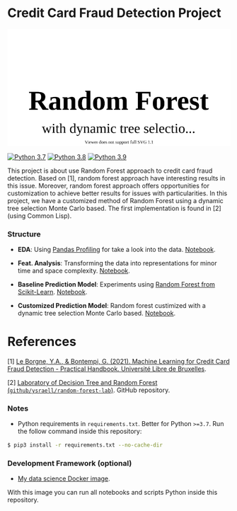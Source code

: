 # Credit Card Fraud Detection Project
![](forest.svg)

[![Python 3.7](https://img.shields.io/badge/Python-3.7-gree.svg)](https://www.python.org/downloads/release/python-370/)
[![Python 3.8](https://img.shields.io/badge/Python-3.8-gree.svg)](https://www.python.org/downloads/release/python-380/)
[![Python 3.9](https://img.shields.io/badge/Python-3.9-gree.svg)](https://www.python.org/downloads/release/python-390/)


This project is about use Random Forest approach to credit card fraud detection. Based on [1], random forest approach have interesting results in this issue. Moreover, random forest approach offers opportunities for customization to achieve better results for issues with particularities. In this project, we have a customized method of Random Forest using a dynamic tree selection Monte Carlo based. The first implementation is found in [2] (using Common Lisp).

### Structure

- **EDA**: Using [Pandas Profiling](https://pandas-profiling.github.io/pandas-profiling/docs/master/index.html) for take a look into the data. [Notebook](./EDA.ipynb).

- **Feat. Analysis**: Transforming the data into representations for minor time and space complexity. [Notebook](./Feat_Eng.ipynb). 

- **Baseline Prediction Model**: Experiments using [Random Forest from Scikit-Learn](https://scikit-learn.org/stable/modules/generated/sklearn.ensemble.RandomForestClassifier.html). [Notebook](./Baseline_Model.ipynb).

- **Customized Prediction Model**: Random forest custimized with a dynamic tree selection Monte Carlo based. [Notebook](./Customized_Model.ipynb).

# References

[1] [Le Borgne, Y.A., & Bontempi, G. (2021). Machine Learning for Credit Card Fraud Detection - Practical Handbook. Université Libre de Bruxelles](https://fraud-detection-handbook.github.io/fraud-detection-handbook/Foreword.html).

[2] [Laboratory of Decision Tree and Random Forest (`github/ysraell/random-forest-lab`)](https://github.com/ysraell/random-forest-lab). GitHub repository.

### Notes

- Python requirements in `requirements.txt`. Better for Python `>=3.7`. Run the follow command inside this repository:

```bash
$ pip3 install -r requirements.txt --no-cache-dir
```

### Development Framework (optional)

- [My data science Docker image](https://github.com/ysraell/my-ds).

With this image you can run all notebooks and scripts Python inside this repository.